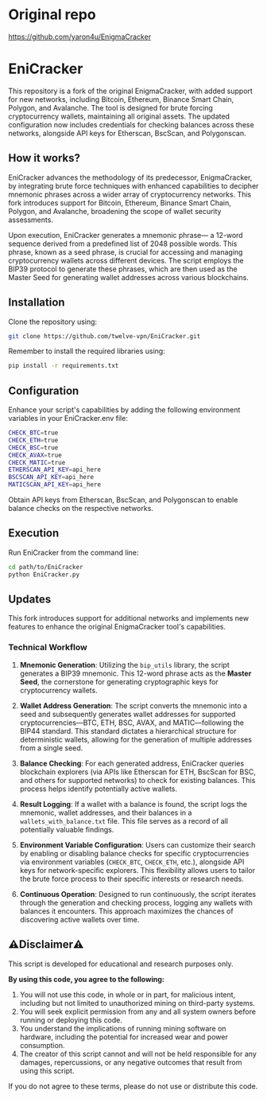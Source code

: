 # Original repo 
https://github.com/yaron4u/EnigmaCracker

# EniCracker

This repository is a fork of the original EnigmaCracker, with added support for new networks, including Bitcoin, Ethereum, Binance Smart Chain, Polygon, and Avalanche. The tool is designed for brute forcing cryptocurrency wallets, maintaining all original assets. The updated configuration now includes credentials for checking balances across these networks, alongside API keys for Etherscan, BscScan, and Polygonscan.

## **How it works?**

EniCracker advances the methodology of its predecessor, EnigmaCracker, by integrating brute force techniques with enhanced capabilities to decipher mnemonic phrases across a wider array of cryptocurrency networks. This fork introduces support for Bitcoin, Ethereum, Binance Smart Chain, Polygon, and Avalanche, broadening the scope of wallet security assessments.

Upon execution, EniCracker generates a mnemonic phrase— a 12-word sequence derived from a predefined list of 2048 possible words. This phrase, known as a seed phrase, is crucial for accessing and managing cryptocurrency wallets across different devices. The script employs the BIP39 protocol to generate these phrases, which are then used as the Master Seed for generating wallet addresses across various blockchains.

## Installation

Clone the repository using:

```bash
git clone https://github.com/twelve-vpn/EniCracker.git
```
Remember to install the required libraries using:
```bash
pip install -r requirements.txt
```
## Configuration
Enhance your script's capabilities by adding the following environment variables in your EniCracker.env file:

```bash
CHECK_BTC=true
CHECK_ETH=true
CHECK_BSC=true
CHECK_AVAX=true
CHECK_MATIC=true
ETHERSCAN_API_KEY=api_here
BSCSCAN_API_KEY=api_here
MATICSCAN_API_KEY=api_here
```
Obtain API keys from Etherscan, BscScan, and Polygonscan to enable balance checks on the respective networks.
## Execution
Run EniCracker from the command line:

```bash
cd path/to/EniCracker
python EniCracker.py
```

## Updates
This fork introduces support for additional networks and implements new features to enhance the original EnigmaCracker tool's capabilities.

### Technical Workflow

1. **Mnemonic Generation**: Utilizing the `bip_utils` library, the script generates a BIP39 mnemonic. This 12-word phrase acts as the **Master Seed**, the cornerstone for generating cryptographic keys for cryptocurrency wallets.

2. **Wallet Address Generation**: The script converts the mnemonic into a seed and subsequently generates wallet addresses for supported cryptocurrencies—BTC, ETH, BSC, AVAX, and MATIC—following the BIP44 standard. This standard dictates a hierarchical structure for deterministic wallets, allowing for the generation of multiple addresses from a single seed.

3. **Balance Checking**: For each generated address, EniCracker queries blockchain explorers (via APIs like Etherscan for ETH, BscScan for BSC, and others for supported networks) to check for existing balances. This process helps identify potentially active wallets.

4. **Result Logging**: If a wallet with a balance is found, the script logs the mnemonic, wallet addresses, and their balances in a `wallets_with_balance.txt` file. This file serves as a record of all potentially valuable findings.

5. **Environment Variable Configuration**: Users can customize their search by enabling or disabling balance checks for specific cryptocurrencies via environment variables (`CHECK_BTC`, `CHECK_ETH`, etc.), alongside API keys for network-specific explorers. This flexibility allows users to tailor the brute force process to their specific interests or research needs.

6. **Continuous Operation**: Designed to run continuously, the script iterates through the generation and checking process, logging any wallets with balances it encounters. This approach maximizes the chances of discovering active wallets over time.

## ⚠️**Disclaimer**⚠️

This script is developed for educational and research purposes only.

**By using this code, you agree to the following:**

1. You will not use this code, in whole or in part, for malicious intent, including but not limited to unauthorized mining on third-party systems.
2. You will seek explicit permission from any and all system owners before running or deploying this code.
3. You understand the implications of running mining software on hardware, including the potential for increased wear and power consumption.
4. The creator of this script cannot and will not be held responsible for any damages, repercussions, or any negative outcomes that result from using this script.

If you do not agree to these terms, please do not use or distribute this code.


